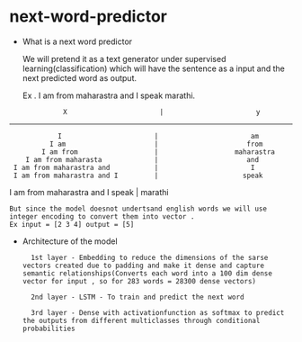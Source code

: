 # next-word-predictor

- What is a next word predictor 

    We will pretend it as a text generator under supervised learning(classification) which will have the sentence as a input and the next predicted word as output.

    Ex . I am from maharastra and I speak marathi.

                X                       |                       y
 -----------------------------------------------------------------------------               
                I                       |                       am
              I am                      |                      from
            I am from                   |                   maharastra
        I am from maharasta             |                      and
     I am from maharastra and           |                       I
     I am from maharastra and I         |                     speak
  I am from maharastra and I speak      |                    marathi

    But since the model doesnot undertsand english words we will use integer encoding to convert them into vector .
    Ex input = [2 3 4] output = [5]
 
- Architecture of the model 
        
        1st layer - Embedding to reduce the dimensions of the sarse vectors created due to padding and make it dense and capture semantic relationships(Converts each word into a 100 dim dense vector for input , so for 283 words = 28300 dense vectors)

        2nd layer - LSTM - To train and predict the next word 

        3rd layer - Dense with activationfunction as softmax to predict the outputs from different multiclasses through conditional probabilities

